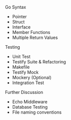 Go Syntax
- Pointer
- Struct
- Interface
- Member Functions
- Multiple Return Values

Testing
- Unit Test
- Testify Suite & Refactoring
- Makefile
- Testify Mock
- Mockery (Optional)
- Integration Test

Further Discussion
- Echo Middleware
- Database Testing
- File naming conventions